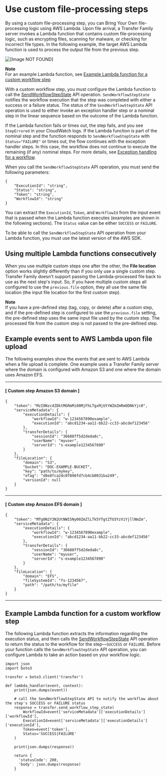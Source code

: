 # Use custom file\-processing steps<a name="custom-step-details"></a>

By using a custom file\-processing step, you can Bring Your Own file\-processing logic using AWS Lambda\. Upon file arrival, a Transfer Family server invokes a Lambda function that contains custom file\-processing logic, such as encrypting files, scanning for malware, or checking for incorrect file types\. In the following example, the target AWS Lambda function is used to process the output file from the previous step\.

![\[Image NOT FOUND\]](http://docs.aws.amazon.com/transfer/latest/userguide/images/workflows-step-custom.png)

**Note**  
For an example Lambda function, see [Example Lambda function for a custom workflow step](#example-workflow-lambda)

With a custom workflow step, you must configure the Lambda function to call the [SendWorkflowStepState](https://docs.aws.amazon.com/transfer/latest/userguide/API_SendWorkflowStepState.html) API operation\. `SendWorkflowStepState` notifies the workflow execution that the step was completed with either a success or a failure status\. The status of the `SendWorkflowStepState` API operation is used to either invoke an exception handler step or a nominal step in the linear sequence based on the outcome of the Lambda function\. 

If the Lambda function fails or times out, the step fails, and you see `StepErrored` in your CloudWatch logs\. If the Lambda function is part of the nominal step and the function responds to `SendWorkflowStepState` with `Status="FAILURE"` or times out, the flow continues with the exception handler steps\. In this case, the workflow does not continue to execute the remaining \(if any\) nominal steps\. For more details, see [Exception handling for a workflow](exception-workflow.md)\.

When you call the `SendWorkflowStepState` API operation, you must send the following parameters:

```
{
    "ExecutionId": "string",
    "Status": "string",
    "Token": "string",
    "WorkflowId": "string"
}
```

You can extract the `ExecutionId`, `Token`, and `WorkflowId` from the input event that is passed when the Lambda function executes \(examples are shown in the following sections\)\. The `Status` value can be either `SUCCESS` or `FAILURE`\. 

To be able to call the `SendWorkflowStepState` API operation from your Lambda function, you must use the latest version of the AWS SDK\.

## Using multiple Lambda functions consecutively<a name="multiple-lambdas"></a>

When you use multiple custom steps one after the other, the **File location** option works slightly differently than if you only use a single custom step\. Transfer Family doesn't support passing the Lambda\-processed file back to use as the next step's input\. So, if you have multiple custom steps all configured to use the `previous.file` option, they all use the same file location \(the input file location for the first custom step\)\.

**Note**  
If you have a pre\-defined step \(tag, copy, or delete\) after a custom step, and if the pre\-defined step is configured to use the `previous.file` setting, the pre\-defined step uses the same input file used by the custom step\. The processed file from the custom step is not passed to the pre\-defined step\. 

## Example events sent to AWS Lambda upon file upload<a name="example-workflow-lambdas"></a>

The following examples show the events that are sent to AWS Lambda when a file upload is complete\. One example uses a Transfer Family server where the domain is configured with Amazon S3 and one where the domain uses Amazon EFS\. 

------
#### [ Custom step Amazon S3 domain ]

```
{
    "token": "MzI0Nzc4ZDktMGRmMi00MjFhLTgxMjUtYWZmZmRmODNkYjc0",
    "serviceMetadata": {
        "executionDetails": {
            "workflowId": "w-1234567890example",
            "executionId": "abcd1234-aa11-bb22-cc33-abcdef123456"
        },
        "transferDetails": {
            "sessionId": "36688ff5d2deda8c",
            "userName": "myuser",
            "serverId": "s-example1234567890"
        }
    },
    "fileLocation": {
        "domain": "S3",
        "bucket": "DOC-EXAMPLE-BUCKET",
        "key": "path/to/mykey",
        "eTag": "d8e8fca2dc0f896fd7cb4cb0031ba249",
        "versionId": null
    }
}
```

------
#### [ Custom step Amazon EFS domain ]

```
{
    "token": "MTg0N2Y3N2UtNWI5Ny00ZmZlLTk5YTgtZTU3YzViYjllNmZm",
    "serviceMetadata": {
        "executionDetails": {
            "workflowId": "w-1234567890example",
            "executionId": "abcd1234-aa11-bb22-cc33-abcdef123456"
        },
        "transferDetails": {
            "sessionId": "36688ff5d2deda8c",
            "userName": "myuser",
            "serverId": "s-example1234567890"
        }
    },
    "fileLocation": {
        "domain": "EFS",
        "fileSystemId": "fs-1234567",
        "path": "/path/to/myfile"
    }
}
```

------

## Example Lambda function for a custom workflow step<a name="example-workflow-lambda"></a>

The following Lambda function extracts the information regarding the execution status, and then calls the [SendWorkflowStepState](https://docs.aws.amazon.com/transfer/latest/userguide/API_SendWorkflowStepState.html) API operation to return the status to the workflow for the step—`SUCCESS` or `FAILURE`\. Before your function calls the `SendWorkflowStepState` API operation, you can configure Lambda to take an action based on your workflow logic\. 

```
import json
import boto3

transfer = boto3.client('transfer')

def lambda_handler(event, context):
    print(json.dumps(event))

    # call the SendWorkflowStepState API to notify the workflow about the step's SUCCESS or FAILURE status
    response = transfer.send_workflow_step_state(
        WorkflowId=event['serviceMetadata']['executionDetails']['workflowId'],
        ExecutionId=event['serviceMetadata']['executionDetails']['executionId'],
        Token=event['token'],
        Status='SUCCESS|FAILURE'
    )

    print(json.dumps(response))

    return {
      'statusCode': 200,
      'body': json.dumps(response)
    }
```